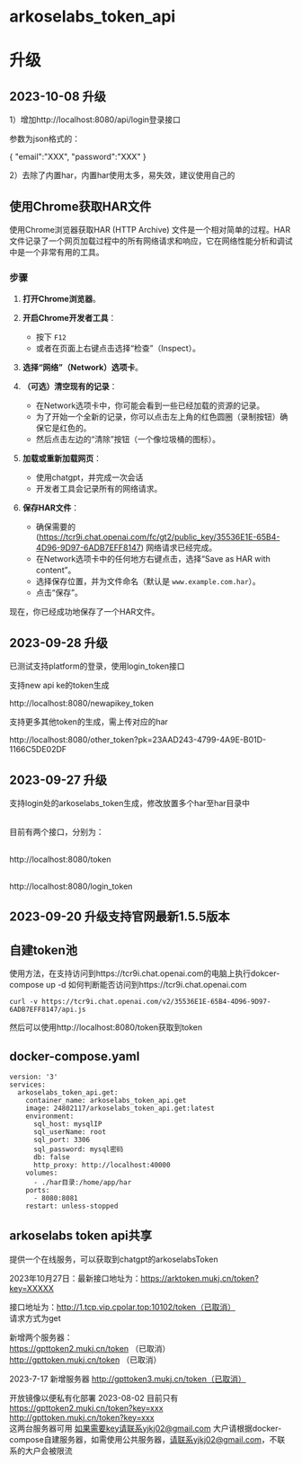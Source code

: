 # arkoselabs_token_api

# 升级

## 2023-10-08 升级
1）增加http://localhost:8080/api/login登录接口

参数为json格式的：

{ "email":"XXX", "password":"XXX" }

2）去除了内置har，内置har使用太多，易失效，建议使用自己的


## 使用Chrome获取HAR文件

使用Chrome浏览器获取HAR (HTTP Archive) 文件是一个相对简单的过程。HAR文件记录了一个网页加载过程中的所有网络请求和响应，它在网络性能分析和调试中是一个非常有用的工具。

### 步骤

1. **打开Chrome浏览器**。

2. **开启Chrome开发者工具**：
    - 按下 `F12` 
    - 或者在页面上右键点击选择“检查”（Inspect）。

3. **选择“网络”（Network）选项卡**。

4. **（可选）清空现有的记录**：
    - 在Network选项卡中，你可能会看到一些已经加载的资源的记录。
    - 为了开始一个全新的记录，你可以点击左上角的红色圆圈（录制按钮）确保它是红色的。
    - 然后点击左边的“清除”按钮（一个像垃圾桶的图标）。

5. **加载或重新加载网页**：
    - 使用chatgpt，并完成一次会话
    - 开发者工具会记录所有的网络请求。

6. **保存HAR文件**：
    - 确保需要的(https://tcr9i.chat.openai.com/fc/gt2/public_key/35536E1E-65B4-4D96-9D97-6ADB7EFF8147) 网络请求已经完成。
    - 在Network选项卡中的任何地方右键点击，选择“Save as HAR with content”。
    - 选择保存位置，并为文件命名（默认是 `www.example.com.har`）。
    - 点击“保存”。

现在，你已经成功地保存了一个HAR文件。



## 2023-09-28 升级
已测试支持platform的登录，使用login_token接口

支持new api ke的token生成

http://localhost:8080/newapikey_token

支持更多其他token的生成，需上传对应的har

http://localhost:8080/other_token?pk=23AAD243-4799-4A9E-B01D-1166C5DE02DF

## 2023-09-27 升级
支持login处的arkoselabs_token生成，修改放置多个har至har目录中

</br>目前有两个接口，分别为：

</br>http://localhost:8080/token

</br>http://localhost:8080/login_token

## 2023-09-20 升级支持官网最新1.5.5版本

## 自建token池

使用方法，在支持访问到https://tcr9i.chat.openai.com的电脑上执行dokcer-compose up -d
如何判断能否访问到https://tcr9i.chat.openai.com

```curl -v https://tcr9i.chat.openai.com/v2/35536E1E-65B4-4D96-9D97-6ADB7EFF8147/api.js```

然后可以使用http://localhost:8080/token获取到token

## docker-compose.yaml

```
version: '3'
services:
  arkoselabs_token_api.get:
    container_name: arkoselabs_token_api.get
    image: 24802117/arkoselabs_token_api.get:latest
    environment:
      sql_host: mysqlIP
      sql_userName: root
      sql_port: 3306
      sql_password: mysql密码
      db: false
      http_proxy: http://localhost:40000
    volumes:
      - ./har目录:/home/app/har
    ports:
      - 8080:8081
    restart: unless-stopped
```

## arkoselabs token api共享
提供一个在线服务，可以获取到chatgpt的arkoselabsToken

2023年10月27日：最新接口地址为：https://arktoken.mukj.cn/token?key=XXXXX


接口地址为：http://1.tcp.vip.cpolar.top:10102/token（已取消）<br/>
请求方式为get<br/>

新增两个服务器：<br/>
https://gpttoken2.mukj.cn/token （已取消）<br/>
http://gpttoken.mukj.cn/token （已取消）<br/>

2023-7-17 新增服务器
http://gpttoken3.mukj.cn/token（已取消）

开放镜像以便私有化部署
 2023-08-02
目前只有
https://gpttoken2.mukj.cn/token?key=xxx<br/>
http://gpttoken.mukj.cn/token?key=xxx<br/>
这两台服务器可用
如果需要key请联系yjkj02@gmail.com
大户请根据docker-compose自建服务器，如需使用公共服务器，请联系yjkj02@gmail.com，不联系的大户会被限流
